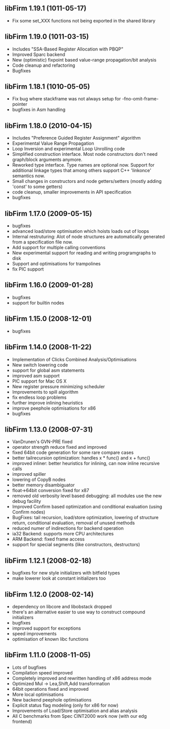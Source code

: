 libFirm 1.19.1 (1011-05-17)
---------------------------

* Fix some set_XXX functions not being exported in the shared library

libFirm 1.19.0 (1011-03-15)
---------------------------

* Includes "SSA-Based Register Allocation with PBQP"
* Improved Sparc backend
* New (optimistic) fixpoint based value-range propagation/bit analysis
* Code cleanup and refactoring
* Bugfixes

libFirm 1.18.1 (1010-05-05)
---------------------------

* Fix bug where stackframe was not always setup for -fno-omit-frame-pointer
* bugfixes in Asm handling

libFirm 1.18.0 (2010-04-15)
---------------------------

* Includes "Preference Guided Register Assignment" algorithm
* Experimental Value Range Propagation
* Loop Inversion and experimental Loop Unrolling code
* Simplified construction interface. Most node constructors don't need graph/block arguments anymore.
* Reworked type interface. Type names are optional now. Support for additional linkage types that among others support C++ 'linkonce' semantics now.
* Small changes in constructors and node getters/setters (mostly adding 'const' to some getters)
* code cleanup, smaller improvements in API specification
* bugfixes

libFirm 1.17.0 (2009-05-15)
---------------------------

* bugfixes
* advanced load/store optimisation which hoists loads out of loops
* Internal restruturing: Alot of node structures are automatically generated
   from a specification file now.
* Add support for multiple calling conventions
* New experimental support for reading and writing programgraphs to disk
* Support and optimisations for trampolines
* fix PIC support

libFirm 1.16.0 (2009-01-28)
---------------------------

* bugfixes
* support for builtin nodes

libFirm 1.15.0 (2008-12-01)
---------------------------
* bugfixes

libFirm 1.14.0 (2008-11-22)
---------------------------

* Implementation of Clicks Combined Analysis/Optimisations
* New switch lowering code
* support for global asm statements
* improved asm support
* PIC support for Mac OS X
* New register pressure minimizing scheduler
* Improvements to spill algorithm
* fix endless loop problems
* further improve inlining heuristics
* improve peephole optimisations for x86
* bugfixes

libFirm 1.13.0 (2008-07-31)
---------------------------

* VanDrunen's GVN-PRE fixed
* operator strength reduce fixed and improved
* fixed 64bit code generation for some rare compare cases
* better tailrecursion optimization: handles x * func() and x + func()
* improved inliner: better heuristics for inlining, can now inline recursive calls
* improved spiller
* lowering of CopyB nodes
* better memory disambiguator
* float->64bit conversion fixed for x87
* removed old verbosity level based debugging: all modules use the new debug facility
* Improved Confirm based optimization and conditional evaluation (using Confirm nodes)
* BugFixes: tail recursion, load/store optimization, lowering of structure return, conditional
  evaluation, removal of unused methods
* reduced numer of indirections for backend operation
* ia32 Backend: supports more CPU architectures
* ARM Backend: fixed frame access
* support for special segments (like constructors, destructors)

libFirm 1.12.1 (2008-02-18)
---------------------------

* bugfixes for new style initializers with bitfield types
* make lowerer look at constant initializers too

libFirm 1.12.0 (2008-02-14)
---------------------------

* dependency on libcore and libobstack dropped
* there's an alternative easier to use way to construct compound initializers
* bugfixes
* improved support for exceptions
* speed improvements
* optimisation of known libc functions

libFirm 1.11.0 (2008-11-05)
---------------------------

* Lots of bugfixes
* Compilation speed improved
* Completely improved and rewritten handling of x86 address mode
* Optimized Mul -> Lea,Shift,Add transformation
* 64bit operations fixed and improved
* More local optimisations
* New backend peephole optimisations
* Explicit status flag modeling (only for x86 for now)
* Improvements of Load/Store optimisation and alias analysis
* All C benchmarks from Spec CINT2000 work now (with our edg frontend)
